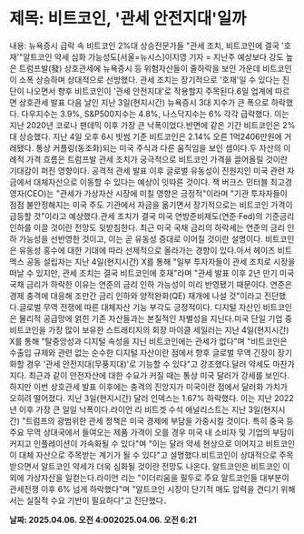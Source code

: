 # **제목: 비트코인, '관세 안전지대'일까**

  내용: 뉴욕증시 급락 속 비트코인 2%대 상승전문가들 "관세 조치, 비트코인에 결국 '호재'"알트코인 약세 심화 가능성도[서울=뉴시스]이지영 기자 = 지난주 예상보다 강도 높은 트럼프발(發) 상호관세에 뉴욕증시 등 위험자산들이 줄하락을 보인 가운데 비트코인이 소폭 상승하며 상대적으로 선방했다. 관세 조치는 장기적으로 '호재'일 수 있다는 진단이 나오면서 향후 비트코인이 '관세 안전지대'로 작용할지 주목된다.6일 업계에 따르면 상호관세 발표 다음 날인 지난 3일(현지시간) 뉴욕증시 3대 지수가 큰 폭으로 하락했다. 다우지수는 3.9%, S&P500지수는 4.8%, 나스닥지수는 6% 각각 급락했다. 이는 지난 2020년 코로나 팬데믹 이후 가장 큰 낙폭이었다.반면에 같은 기간 비트코인은 2%대 상승했다. 지난 4일 오후 6시 빗썸 기준 비트코인은 2.14% 오른 1억2406만원에 거래됐다. 통상 커플링(동조화)되는 미국 주식과 다른 움직임을 보인 셈이다.두 자산의 이례적 가격 흐름은 트럼프발 관세 조치가 궁극적으로 비트코인 가격을 끌어올릴 것이란 기대감이 퍼진 영향이다. 공격적 관세 발표 이후 글로벌 유동성이 진원지인 미국 관련 자금에서 대체자산으로 이동할 수 있다는 예상이 잇따른 것이다. 잭 버크스 민터블 최고경영자(CEO)는 "관세가 가상자산 시장에 미칠 영향은 긍정적"이라며 "기관 투자자들이 점점 불안정해지는 미국 주도 기관에서 자금을 옮기면서 장기적으로는 비트코인 가격이 급등할 것"이라고 예상했다.관세 조치가 결국 미국 연방준비제도(연준·Fed)의 기준금리 인하를 이끌 것이란 전망도 뒷받침한다. 최근 미국 국채 금리의 하락세는 연준의 금리 인하 가능성을 선반영한 것이고, 이는 곧 유동성 증대로 이어질 것이란 설명이다. 비트코인은 유동성 홍수에 대한 기대에 따라 선제적으로 올라가는 경향이 있다.아서 헤이즈 비트멕스 공동 설립자는 지난 4일(현지시간) X를 통해 "일부 투자자들이 관세 조치로 시장을 떠날 수 있지만, 관세 조치는 결국 비트코인에 호재"라며 "관세 발표 이후 2년 만기 미국 국채 금리가 하락한 이유는 연준의 금리 인하 가능성이 미리 반영됐기 때문이다. 연준은 경제 충격에 대응해 조만간 금리 인하와 양적완화(QE) 재개에 나설 것"이라고 진단했다.글로벌 무역 전쟁에 따른 대체자산 기능 부각도 긍정적이다. 디지털 자산인 비트코인은 물리적 공급망에 얽힌 기존 자산들과는 본질적인 차별성을 지닌다.미국 단일 기업 중 비트코인을 가장 많이 보유한 스트래티지의 회장 마이클 세일러는 지난 4일(현지시간) X를 통해 "탈중앙성과 디지털 속성을 지닌 비트코인에는 관세가 없다"며 "비트코인은 수출입 규제와 관련 없는 순수한 디지털 자산이란 점에서 향후 글로벌 무역 긴장이 장기화할 경우 '관세 안전지대(무풍지대)'로 기능할 수 있다"고 강조했다.달러 약세도 마찬가지다. 최근과 같이 안전자산에 대한 수요가 커질 때는 통상 미국 달러가 강세를 보인다. 하지만 이번 상호관세 발표 이후에는 충격의 진앙지가 미국이란 점에서 달러화 가치가 오히려 떨어졌다. 지난 3일(현지시간) 달러 인덱스는 1.67% 하락했다. 이는 지난 2022년 이후 가장 큰 일일 낙폭이다.라이언 리 비트겟 수석 애널리스트는 지난 3일(현지시간) "트럼프의 광범위한 관세 정책은 미국 경제에 부담을 가중시킬 것이다. 특히 중국 등 주요 무역 상대국에서 들여오는 제품 가격이 오를 경우 미국 내 소비자 및 기업의 부담이 커지고 인플레이션이 가속화될 수 있다"며 "이는 달러 약세 현상으로 이어지고 비트코인이 대체 자산으로 주목받는 계기가 될 수 있다"고 설명했다.비트코인이 상대적으로 주목받으면서 알트코인 약세가 더욱 심화될 것이란 전망도 나온다. 알트코인은 비트코인 이외에 가상자산을 일컫는다.라이언 리는 "이더리움을 필두로 주요 알트코인들 대부분이 관세전쟁 이후 6% 넘게 하락했다"며 "알트코인 시장이 단기적 매도 압력을 견디기 위해서는 실질적 수요 기반이 필요하다"고 진단했다．

  **날짜: 2025.04.06. 오전 4:002025.04.06. 오전 6:21**